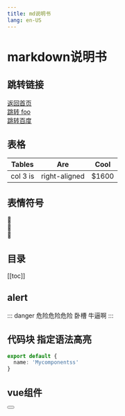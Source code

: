 ```yaml
---
title: md说明书
lang: en-US
---
```


# markdown说明书

## 跳转链接
[返回首页](/)  
[跳转 foo](/foo/index.html)  
[跳转百度](https://www.baidu.com)

## 表格
| Tables   | Are           | Cool  |
| -------- | ------------- | ----- |
| col 3 is | right-aligned | $1600 |

## 表情符号
:tada:  
:100:  
:rainbow:  

## 目录
[[toc]]

## alert
::: danger 危险危险危险
卧槽 牛逼啊
:::

## 代码块 指定语法高亮
```ts
export default {
  name: 'Mycomponentss'
}
```

## vue组件

<Button />
